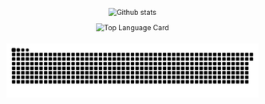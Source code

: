 <div align="center">

  ![Github stats](https://github-readme-stats.vercel.app/api?username=danielkosgei&theme=codeSTACKr&show_icons=true&count_private=true)

  ![Top Language Card](https://github-readme-stats.vercel.app/api/top-langs/?username=danielkosgei&layout=donut&theme=codeSTACKr&show_icons=true&count_private=true)

</div>

###

<img src="https://raw.githubusercontent.com/danielkosgei/danielkosgei/output/snake.svg" alt="Snake animation" />

###
